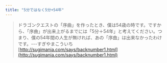 ```yaml
---
title: "5分ではなく5分+54年"
---
```


> ドラゴンクエストの「序曲」を作ったとき、僕は54歳の時です。ですから、「序曲」が出来上がるまでには「5分＋54年」と考えてください。つまり、僕の54年間の人生が無ければ、あの「序曲」は出来なかったわけです。---すぎやまこういち
[http://sugimania.com/says/backnumber1.html](http://sugimania.com/says/backnumber1.html)
